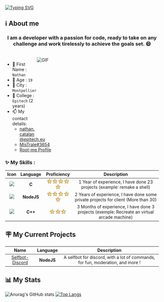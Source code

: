 [![Typing SVG](https://readme-typing-svg.herokuapp.com?font=Fira+Code&size=25&duration=3000&pause=1000&color=BF00F7&width=435&lines=Hello+!+It's+Nathan+%F0%9F%98%8A;I'm+a+Back-End+Developer+%F0%9F%A7%91%E2%80%8D%F0%9F%92%BB;I+love+learning+new+things+%F0%9F%93%96)](https://github.com/CatalanNathan/)


## ℹ️ About me

<h3 align="center"> I am a developer with a passion for code, ready to take on any challenge and work tirelessly to achieve the goals set. 😄
</h3>

<br>

<img align="right" margin-top="15px" width="400" height="250px" alt="GIF" src="https://cdn.dribbble.com/users/1059583/screenshots/4171367/coding-freak.gif" />

- 📇 First Name : `Nathan`
- 👨 Age : `19`
- 🌆 City : `Montpellier`
- 🏢 College : `Epitech` (2 years)
- 📫 My contact details:
  - [nathan.catalan@epitech.eu](https://www.google.com/intl/fr/gmail/about/)
  - [MisTrale#3654](https://discord.com/)
  - [Root-me Profile](https://www.root-me.org/MisTraleuh)

### ✨ My Skills :

|        Icon        |             Language             |         Proficiency         |               Description               |
|:------------------:|:--------------------------------:|:---------------------------:|:---------------------------------------:|
| <img src="https://upload.wikimedia.org/wikipedia/commons/thumb/1/18/C_Programming_Language.svg/1200px-C_Programming_Language.svg.png" width="20" vertical-align="middle"/> | **C** | <img src="./assets/etoile.png" width="15" vertical-align="middle"/> <img src="./assets/etoile.png" width="15" vertical-align="middle"/> <img src="./assets/etoile.png" width="15" vertical-align="middle"/> <img src="./assets/etoile.png" width="15" vertical-align="middle"/> <img src="./assets/etoile.png" width="15" vertical-align="middle"/> | 1 Year of experience, I have done 23 projects (example: remake a shell) |
| <img src="https://images.g2crowd.com/uploads/product/image/large_detail/large_detail_f0b606abb6d19089febc9faeeba5bc05/nodejs-development-services.png" width="20" vertical-align="middle"/> | **NodeJS** | <img src="./assets/etoile.png" width="15" vertical-align="middle"/> <img src="./assets/etoile.png" width="15" vertical-align="middle"/> <img src="./assets/etoile.png" width="15" vertical-align="middle"/> <img src="./assets/etoile.png" width="15" vertical-align="middle"/> <img src="./assets/etoile.png" width="15" vertical-align="middle"/> | 2 Years of experience, I have done some private projects for client (More than 30) |
| <img src="https://upload.wikimedia.org/wikipedia/commons/thumb/1/18/ISO_C%2B%2B_Logo.svg/1200px-ISO_C%2B%2B_Logo.svg.png" width="20" vertical-align="middle"/> | **C++** | <img src="./assets/etoile.png" width="15" vertical-align="middle"/> <img src="./assets/etoile.png" width="15" vertical-align="middle"/> <img src="./assets/etoile.png" width="15" vertical-align="middle"/> | 3 Months of experience, I have done 3 projects (exemple: Recreate an virtual arcade machine) |

## 🪧 My Current Projects

|        Name         |             Language             |              Description               |
|:-------------------:|:--------------------------------:|:--------------------------------------:|
|   <ins> Selfbot-Discord </ins>   |     **NodeJS**   | A selfbot for discord, with a lot of commands, for fun, moderation, and more ! |

## 📊 My Stats
![Anurag's GitHub stats](https://github-readme-stats.vercel.app/api?username=CatalanNathan&count_private=true&show_icons=true) 
[![Top Langs](https://github-readme-stats.vercel.app/api/top-langs/?username=CatalanNathan&layout=compact)](https://github.com/anuraghazra/github-readme-stats)
